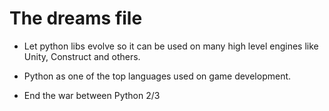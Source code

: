 The dreams file
===============

* Let python libs evolve so it can be used on many high level engines like
  Unity, Construct and others.

* Python as one of the top languages used on game development.

* End the war between Python 2/3
